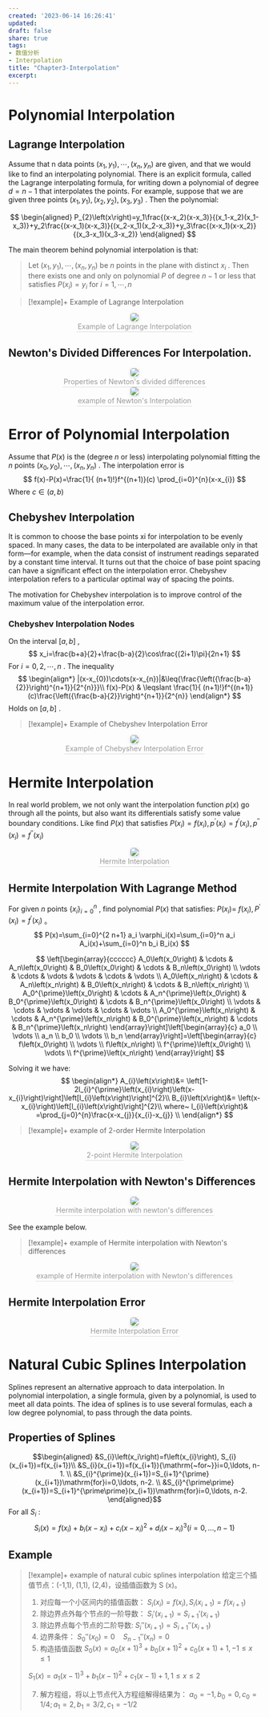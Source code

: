 ```yaml
---
created: '2023-06-14 16:26:41'
updated: 
draft: false
share: true
tags:  
- 数值分析 
- Interpolation
title: "Chapter3-Interpolation"
excerpt: 
---
```


# Polynomial Interpolation 

## Lagrange Interpolation 

Assume that n data points $(x_1, y_1),\cdots, (x_n, y_n)$ are given, and that we would like to find an interpolating polynomial. There is an explicit formula, called the Lagrange interpolating formula, for writing down a polynomial of degree $d = n − 1$ that interpolates the points. For example, suppose that we are given three points $(x_1, y_1), (x_2, y_2), (x_3, y_3)$ . Then the polynomial:

$$
\begin{aligned}
P_{2}\left(x\right)=y_1\frac{(x-x_2)(x-x_3)}{(x_1-x_2)(x_1-x_3)}+y_2\frac{(x-x_1)(x-x_3)}{(x_2-x_1)(x_2-x_3)}+y_3\frac{(x-x_1)(x-x_2)}{(x_3-x_1)(x_3-x_2)} 
\end{aligned}
$$

The main theorem behind polynomial interpolation is that:

> Let $(x_1, y_1),\cdots, (x_n, y_n)$ be $n$ points in the plane with distinct $x_i$ . Then there exists one and only on polynomial $P$ of degree $n-1$ or less that satisfies $P (x_i)=y_{i}$ for $i=1, \cdots, n$

> [!example]+ Example of Lagrange Interpolation 
<center>
    <img style="border-radius: 0.3125em;
    box-shadow: 0 2px 4px 0 rgba(34,36,38,.12),0 2px 10px 0 rgba(34,36,38,.08);"
    src="https://search.pstatic.net/common?src=https://i.imgur.com/VesJaTr.png">
    <br>
    <div style="color:orange; border-bottom: 1px solid #d9d9d9;
    display: inline-block;
    color: #999;
    padding: 2px;">Example of Lagrange Interpolation 
    </div>
</center>



## Newton's Divided Differences For Interpolation.


<center>
    <img style="border-radius: 0.3125em;
    box-shadow: 0 2px 4px 0 rgba(34,36,38,.12),0 2px 10px 0 rgba(34,36,38,.08);"
    src="https://search.pstatic.net/common?src=https://i.imgur.com/i6ZRRZ1.png">
    <br>
    <div style="color:orange; border-bottom: 1px solid #d9d9d9;
    display: inline-block;
    color: #999;
    padding: 2px;">Properties of Newton's divided differences
    </div>
</center>

<center>
    <img style="border-radius: 0.3125em;
    box-shadow: 0 2px 4px 0 rgba(34,36,38,.12),0 2px 10px 0 rgba(34,36,38,.08);"
    src="https://search.pstatic.net/common?src=https://i.imgur.com/gjSEziF.png">
    <br>
    <div style="color:orange; border-bottom: 1px solid #d9d9d9;
    display: inline-block;
    color: #999;
    padding: 2px;">example of Newton's Interpolation 
    </div>
</center>

# Error of Polynomial Interpolation 

Assume that $P (x)$ is the (degree $n$ or less) interpolating polynomial fitting the $n$ points $(x_0, y_0),\cdots, (x_n, y_n)$ . The interpolation error is
$$
f(x)-P(x)=\frac{1}{	(n+1)!}f^{(n+1)}(c) \prod_{i=0}^{n}(x-x_{i})
$$
Where $c \in (a,b)$

## Chebyshev Interpolation 

It is common to choose the base points xi for interpolation to be evenly spaced. In many cases, the data to be interpolated are available only in that form—for example, when the data consist of instrument readings separated by a constant time interval. It turns out that the choice of base point spacing can have a significant effect on the interpolation error. Chebyshev interpolation refers to a particular optimal way of spacing the points.

The motivation for Chebyshev interpolation is to improve control of the maximum value of the interpolation error. 

### Chebyshev Interpolation Nodes

On the interval $[a,b]$ ,
$$
x_i=\frac{b+a}{2}+\frac{b-a}{2}\cos\frac{(2i+1)\pi}{2n+1}
$$
For $i=0,2,\cdots, n$ . The inequality
$$
\begin{align*}
|(x-x_{0})\cdots(x-x_{n})|&\leq{\frac{\left({\frac{b-a}{2}}\right)^{n+1}}{2^{n}}}\\
f(x)-P(x) & \leqslant \frac{1}{	(n+1)!}f^{(n+1)}(c)\frac{\left({\frac{b-a}{2}}\right)^{n+1}}{2^{n}}
\end{align*}
$$
Holds on $[a, b]$ .

> [!example]+ Example of Chebyshev Interpolation Error 
<center>
    <img style="border-radius: 0.3125em;
    box-shadow: 0 2px 4px 0 rgba(34,36,38,.12),0 2px 10px 0 rgba(34,36,38,.08);"
    src="https://search.pstatic.net/common?src=https://i.imgur.com/xBQRq8X.png">
    <br>
    <div style="color:orange; border-bottom: 1px solid #d9d9d9;
    display: inline-block;
    color: #999;
    padding: 2px;">Example of Chebyshev Interpolation Error
    </div>
</center>

# Hermite Interpolation 

In real world problem, we not only want the interpolation function $p(x)$ go through all the points, but also want its differentials satisfy some value boundary conditions. Like find $P(x)$ that satisfies $P(x_{i})=f(x_{i}), p^{'}(x_{i})=f^{'}(x_{i}), p^{''}(x_{i})=f^{''}(x_{i})$

<center>
    <img style="border-radius: 0.3125em;
    box-shadow: 0 2px 4px 0 rgba(34,36,38,.12),0 2px 10px 0 rgba(34,36,38,.08);"
    src="https://search.pstatic.net/common?src=https://i.imgur.com/9oxdBVq.png">
    <br>
    <div style="color:orange; border-bottom: 1px solid #d9d9d9;
    display: inline-block;
    color: #999;
    padding: 2px;">Hermite Interpolation
    </div>
</center>

## Hermite Interpolation With Lagrange Method
For given $n$ points $\left\{x_i\right\}_{i=0}^n$ , find polynomial $P(x)$ that satisfies: $P\left(x_i\right)=$ $f\left(x_i\right), P^{\prime}\left(x_i\right)=f^{\prime}\left(x_i\right)$ 。
$$
P(x)=\sum_{i=0}^{2 n+1} a_i \varphi_i(x)=\sum_{i=0}^n a_i A_i(x)+\sum_{i=0}^n b_i B_i(x)
$$

$$
\left[\begin{array}{cccccc}
A_0\left(x_0\right) & \cdots & A_n\left(x_0\right) & B_0\left(x_0\right) & \cdots & B_n\left(x_0\right) \\
\vdots & \cdots & \vdots & \vdots & \cdots & \vdots \\
A_0\left(x_n\right) & \cdots & A_n\left(x_n\right) & B_0\left(x_n\right) & \cdots & B_n\left(x_n\right) \\
A_0^{\prime}\left(x_0\right) & \cdots & A_n^{\prime}\left(x_0\right) & B_0^{\prime}\left(x_0\right) & \cdots & B_n^{\prime}\left(x_0\right) \\
\vdots & \cdots & \vdots & \vdots & \cdots & \vdots \\
A_0^{\prime}\left(x_n\right) & \cdots & A_n^{\prime}\left(x_n\right) & B_0^{\prime}\left(x_n\right) & \cdots & B_n^{\prime}\left(x_n\right)
\end{array}\right]\left[\begin{array}{c}
a_0 \\
\vdots \\
a_n \\
b_0 \\
\vdots \\
b_n
\end{array}\right]=\left[\begin{array}{c}
f\left(x_0\right) \\
\vdots \\
f\left(x_n\right) \\
f^{\prime}\left(x_0\right) \\
\vdots \\
f^{\prime}\left(x_n\right)
\end{array}\right]
$$

Solving it we have:
$$
\begin{align*}
A_{i}\left(x\right)&= \left[1-2l_{i}^{\prime}\left(x_{i}\right)\left(x-x_{i}\right)\right]\left[l_{i}\left(x\right)\right]^{2}\\
B_{i}\left(x\right)&= \left(x-x_{i}\right)\left[l_{i}\left(x\right)\right]^{2}\\
where~ 
l_{i}\left(x\right)& =\prod_{j=0}^{n}\frac{x-x_{j}}{x_{i}-x_{j}}  \\
\end{align*}
$$
> [!example]+ example of 2-order Hermite Interpolation 

<center>
    <img style="border-radius: 0.3125em;
    box-shadow: 0 2px 4px 0 rgba(34,36,38,.12),0 2px 10px 0 rgba(34,36,38,.08);"
    src="https://search.pstatic.net/common?src=https://i.imgur.com/8G794wj.png">
    <br>
    <div style="color:orange; border-bottom: 1px solid #d9d9d9;
    display: inline-block;
    color: #999;
    padding: 2px;">2-point Hermite Interpolation
    </div>
</center>

## Hermite Interpolation with Newton's Differences 

<center>
    <img style="border-radius: 0.3125em;
    box-shadow: 0 2px 4px 0 rgba(34,36,38,.12),0 2px 10px 0 rgba(34,36,38,.08);"
    src="https://search.pstatic.net/common?src=https://i.imgur.com/AcZnU6A.png">
    <br>
    <div style="color:orange; border-bottom: 1px solid #d9d9d9;
    display: inline-block;
    color: #999;
    padding: 2px;">Hermite interpolation with newton's differences
    </div>
</center>

See the example below.

> [!example]+ example of Hermite interpolation with Newton's differences 
<center>
    <img style="border-radius: 0.3125em;
    box-shadow: 0 2px 4px 0 rgba(34,36,38,.12),0 2px 10px 0 rgba(34,36,38,.08);"
    src="https://search.pstatic.net/common?src=https://i.imgur.com/CyXxc5J.png">
    <br>
    <div style="color:orange; border-bottom: 1px solid #d9d9d9;
    display: inline-block;
    color: #999;
    padding: 2px;">example of Hermite interpolation with Newton's differences
    </div>
</center>

## Hermite Interpolation Error 

<center>
    <img style="border-radius: 0.3125em;
    box-shadow: 0 2px 4px 0 rgba(34,36,38,.12),0 2px 10px 0 rgba(34,36,38,.08);"
    src="https://search.pstatic.net/common?src=https://i.imgur.com/Fhw74QK.png">
    <br>
    <div style="color:orange; border-bottom: 1px solid #d9d9d9;
    display: inline-block;
    color: #999;
    padding: 2px;">Hermite Interpolation Error 
    </div>
</center>


# Natural Cubic Splines Interpolation 

Splines represent an alternative approach to data interpolation. In polynomial interpolation, a single formula, given by a polynomial, is used to meet all data points. The idea of splines is to use several formulas, each a low degree polynomial, to pass through the data points.

## Properties of Splines 

$$\begin{aligned}
&S_{i}\left(x_i\right)=f\left(x_{i}\right), S_{i}(x_{i+1})=f(x_{i+1})\\
&S_{i}(x_{i+1})=f(x_{i+1}){\mathrm{~for~}}i=0,\ldots, n-1. \\
&S_{i}^{\prime}(x_{i+1})=S_{i+1}^{\prime}(x_{i+1})\mathrm{for}i=0,\ldots, n-2. \\
&S_{i}^{\prime\prime}(x_{i+1})=S_{i+1}^{\prime\prime}(x_{i+1})\mathrm{for}i=0,\ldots, n-2.
\end{aligned}$$
For all $S_{i}$ :
$$
S_{i}\left(x\right)=f\left(x_{i}\right)+b_{i}\left(x-x_{i}\right)+c_{i}\left(x-x_{i}\right)^{2}+d_{i}\left(x-x_{i}\right)^{3}\left(i=0,...,n-1\right)
$$


## Example

> [!example]+ example of natural cubic splines interpolation
> 给定三个插值节点：(-1,1), (1,1), (2,4)，设插值函数为 S (x)。
> 1. 对应每一个小区间内的插值函数： $S_{i}\left(x_i\right)=f\left(x_{i}\right), S_{i}(x_{i+1})=f(x_{i+1})$
> 3. 除边界点外每个节点的一阶导数： $S_{i}'(x_{i+1}) = S_{i+1}'(x_{i+1})$
> 4. 除边界点每个节点的二阶导数: $S_{i}''(x_{i+1}) = S_{i+1}''(x_{i+1})$
> 5. 边界条件： $S_0''(x_{0}) = 0 \quad S_{n-1}''(x_{n}) = 0$
> 6. 构造插值函数
> $S_0(x) = a_0(x +1)^3 + b_0(x +1)^2 + c_0(x +1) + 1, -1 \leqslant x \leqslant 1$
> 
> $S_1(x) = a_1(x - 1)^3 + b_1(x - 1)^2 + c_1(x - 1) + 1, 1 \leqslant x \leqslant 2$
> 
> 7. 解方程组，将以上节点代入方程组解得结果为：
> $a_{0}=-1, b_{0}=0, c_{0}=1/4;a_{1}=2, b_{1}=3/2, c_{1}=-1/2$
> 
